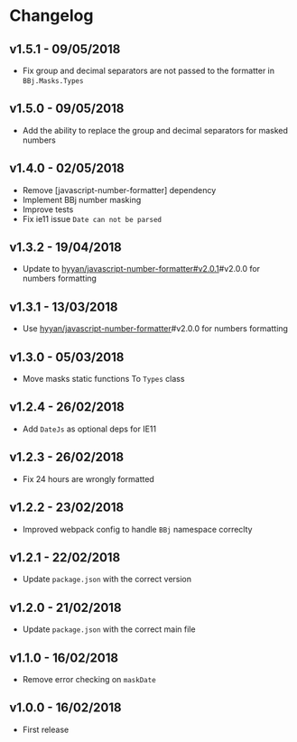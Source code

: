 # Changelog

## v1.5.1 - 09/05/2018

* Fix group and decimal separators are not passed to the formatter in `BBj.Masks.Types`

## v1.5.0 - 09/05/2018

* Add the ability to replace the group and decimal separators for masked numbers

## v1.4.0 - 02/05/2018

* Remove [javascript-number-formatter] dependency
* Implement BBj number masking
* Improve tests
* Fix ie11 issue `Date can not be parsed`
 

## v1.3.2 - 19/04/2018

* Update to [hyyan/javascript-number-formatter#v2.0.1](https://github.com/hyyan/javascript-number-formatter)#v2.0.0 for numbers formatting

## v1.3.1 - 13/03/2018

* Use [hyyan/javascript-number-formatter](https://github.com/hyyan/javascript-number-formatter)#v2.0.0 for numbers formatting

## v1.3.0 - 05/03/2018

* Move masks static functions To `Types` class

## v1.2.4 - 26/02/2018

* Add `DateJs` as optional deps for IE11

## v1.2.3 - 26/02/2018

* Fix 24 hours are wrongly formatted 

## v1.2.2 - 23/02/2018

* Improved webpack config to handle `BBj` namespace correclty 

## v1.2.1 - 22/02/2018

* Update `package.json` with the correct version
## v1.2.0 - 21/02/2018

* Update `package.json` with the correct main file

## v1.1.0 - 16/02/2018

* Remove error checking on `maskDate`

## v1.0.0 - 16/02/2018

* First release
